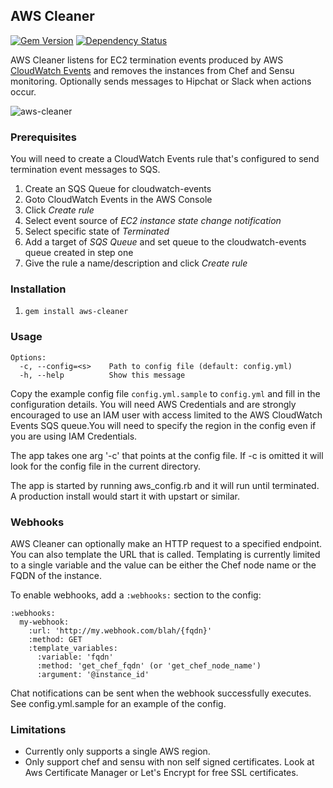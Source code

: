 ## AWS Cleaner

[![Gem Version](https://badge.fury.io/rb/aws-cleaner.svg)](http://badge.fury.io/rb/aws-cleaner)
[![Dependency Status](https://gemnasium.com/badges/github.com/eheydrick/aws-cleaner.svg)](https://gemnasium.com/github.com/eheydrick/aws-cleaner)

AWS Cleaner listens for EC2 termination events produced by AWS [CloudWatch Events](http://docs.aws.amazon.com/AmazonCloudWatch/latest/DeveloperGuide/WhatIsCloudWatchEvents.html)
and removes the instances from Chef and Sensu monitoring. Optionally
sends messages to Hipchat or Slack when actions occur.

![aws-cleaner](https://raw.github.com/eheydrick/aws-cleaner/master/aws-cleaner.png)

### Prerequisites

You will need to create a CloudWatch Events rule that's configured to send termination event messages to SQS.

1. Create an SQS Queue for cloudwatch-events
2. Goto CloudWatch Events in the AWS Console
3. Click *Create rule*
4. Select event source of *EC2 instance state change notification*
5. Select specific state of *Terminated*
6. Add a target of *SQS Queue* and set queue to the cloudwatch-events queue created in step one
7. Give the rule a name/description and click *Create rule*

### Installation

1. `gem install aws-cleaner`

### Usage

```
Options:
  -c, --config=<s>    Path to config file (default: config.yml)
  -h, --help          Show this message
```

Copy the example config file ``config.yml.sample`` to ``config.yml``
and fill in the configuration details. You will need AWS Credentials
and are strongly encouraged to use an IAM user with access limited to
the AWS CloudWatch Events SQS queue.You will need to specify the region
in the config even if you are using IAM Credentials.

The app takes one arg '-c' that points at the config file. If -c is
omitted it will look for the config file in the current directory.

The app is started by running aws_config.rb and it will run until
terminated. A production install would start it with upstart or
similar.

### Webhooks

AWS Cleaner can optionally make an HTTP request to a specified endpoint. You can
also template the URL that is called. Templating is currently limited to a single
variable and the value can be either the Chef node name or the FQDN of the instance.

To enable webhooks, add a `:webhooks:` section to the config:

```
:webhooks:
  my-webhook:
    :url: 'http://my.webhook.com/blah/{fqdn}'
    :method: GET
    :template_variables:
      :variable: 'fqdn'
      :method: 'get_chef_fqdn' (or 'get_chef_node_name')
      :argument: '@instance_id'
```

Chat notifications can be sent when the webhook successfully executes. See
config.yml.sample for an example of the config.

### Limitations

- Currently only supports a single AWS region.
- Only support chef and sensu with non self signed certificates. Look at Aws Certificate Manager or Let's Encrypt for free SSL certificates.
